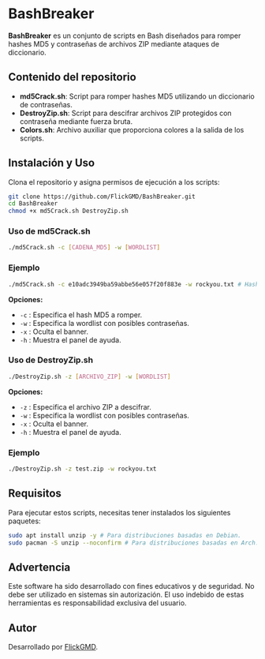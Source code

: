 # BashBreaker

**BashBreaker** es un conjunto de scripts en Bash diseñados para romper hashes MD5 y contraseñas de archivos ZIP mediante ataques de diccionario.

## Contenido del repositorio

- **md5Crack.sh**: Script para romper hashes MD5 utilizando un diccionario de contraseñas.
- **DestroyZip.sh**: Script para descifrar archivos ZIP protegidos con contraseña mediante fuerza bruta.
- **Colors.sh**: Archivo auxiliar que proporciona colores a la salida de los scripts.

## Instalación y Uso

Clona el repositorio y asigna permisos de ejecución a los scripts:

```bash
git clone https://github.com/FlickGMD/BashBreaker.git
cd BashBreaker
chmod +x md5Crack.sh DestroyZip.sh
```

### Uso de md5Crack.sh

```bash
./md5Crack.sh -c [CADENA_MD5] -w [WORDLIST]
```

### Ejemplo

```bash
./md5Crack.sh -c e10adc3949ba59abbe56e057f20f883e -w rockyou.txt # Hash md5 proveniente de '123456'
```

**Opciones:**
- `-c` : Especifica el hash MD5 a romper.
- `-w` : Especifica la wordlist con posibles contraseñas.
- `-x` : Oculta el banner.
- `-h` : Muestra el panel de ayuda.

### Uso de DestroyZip.sh

```bash
./DestroyZip.sh -z [ARCHIVO_ZIP] -w [WORDLIST]
```

**Opciones:**
- `-z` : Especifica el archivo ZIP a descifrar.
- `-w` : Especifica la wordlist con posibles contraseñas.
- `-x` : Oculta el banner.
- `-h` : Muestra el panel de ayuda.

### Ejemplo

```bash
./DestroyZip.sh -z test.zip -w rockyou.txt 
```

## Requisitos

Para ejecutar estos scripts, necesitas tener instalados los siguientes paquetes:

```bash
sudo apt install unzip -y # Para distribuciones basadas en Debian.
sudo pacman -S unzip --noconfirm # Para distribuciones basadas en Arch.
```

## Advertencia

Este software ha sido desarrollado con fines educativos y de seguridad. No debe ser utilizado en sistemas sin autorización. El uso indebido de estas herramientas es responsabilidad exclusiva del usuario.

## Autor

Desarrollado por [FlickGMD](https://github.com/FlickGMD).


